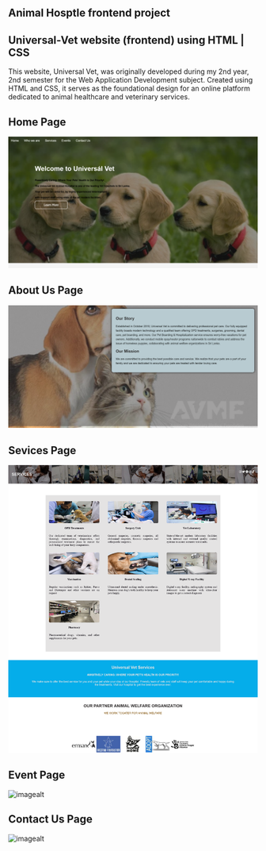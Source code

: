 Animal Hosptle frontend project
---
Universal-Vet website (frontend) using HTML | CSS
---
This website, Universal Vet, was originally developed during my 2nd year, 2nd semester for the Web Application Development subject. Created using HTML and CSS, it serves as the foundational design for an online platform dedicated to animal healthcare and veterinary services. 

Home Page 
---
![imagealt](https://github.com/shineeUthpi/Universal-Vet/blob/7f3f46f9ef0af354ed7cac90ae469f24231b1a77/ss/Home.png)

About Us Page
---
![imagealt](https://github.com/shineeUthpi/Universal-Vet/blob/7f3f46f9ef0af354ed7cac90ae469f24231b1a77/ss/About%20Us.png)

Sevices Page
---
![imagealt](https://github.com/shineeUthpi/Universal-Vet/blob/7f3f46f9ef0af354ed7cac90ae469f24231b1a77/ss/Services.png)

Event Page
---
![imagealt]()

Contact Us Page
---
![imagealt]()
